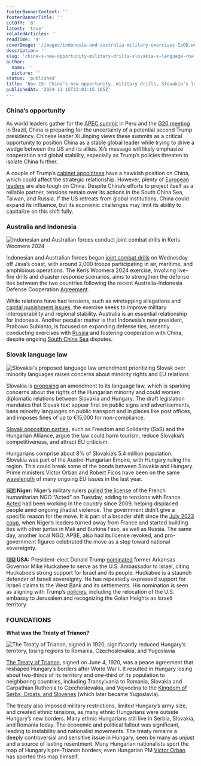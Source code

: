 ```yaml
---
footerBannerContent: ''
footerBannerTitle: ''
cutOff: '8'
latest: 'true'
relatedArticles: ''
readTime: '4'
coverImage: '/images/indonesia-and-australia-military-exercises-IzOD.webp'
description: ''
slug: 'china-s-new-opportunity-military-drills-slovakia-s-language-row'
author:
  name: ''
  picture: ''
status: 'published'
title: 'Nov 15: China’s new opportunity, military drills, Slovakia’s language row'
publishedAt: '2024-11-15T13:01:15.165Z'
---
```


### China’s opportunity

As world leaders gather for the [APEC summit](https://apecceosummit2024.com/) in Peru and the [G20 meeting](https://www.g20.org/en/) in Brazil, China is preparing for the uncertainty of a potential second Trump presidency. Chinese leader Xi Jinping views these summits as a critical opportunity to position China as a stable global leader while trying to drive a wedge between the US and its allies. Xi’s message will likely emphasize cooperation and global stability, especially as Trump’s policies threaten to isolate China further. 

A couple of Trump’s [cabinet appointees](https://www.aljazeera.com/news/2024/11/13/trump-signals-hard-line-on-china-with-hawkish-cabinet-picks) have a hawkish position on China, which could affect the strategic relationship. However, plenty of [European leaders](https://www.politico.eu/article/eu-commission-braces-tougher-relationship-china-trade-kaja-kallas/) are also tough on China. Despite China’s efforts to project itself as a reliable partner, tensions remain over its actions in the South China Sea, Taiwan, and Russia. If the US retreats from global institutions, China could expand its influence, but its economic challenges may limit its ability to capitalize on this shift fully. 

### Australia and Indonesia

![Indonesian and Australian forces conduct joint combat drills in Keris Woomera 2024](/images/indonesia-and-australia-military-exercises-M2Mj.webp)

Indonesian and Australian forces began [joint combat drills](https://apnews.com/article/indonesia-australia-joint-military-exercise-a65a21004a1ec821c5b2f61d2bb8154e) on Wednesday off Java’s coast, with around 2,000 troops participating in air, maritime, and amphibious operations. The Keris Woomera 2024 exercise, involving live-fire drills and disaster response scenarios, aims to strengthen the defense ties between the two countries following the recent Australia-Indonesia Defense Cooperation [Agreement](https://www.minister.defence.gov.au/media-releases/2024-08-29/australia-indonesia-defence-cooperation-agreement-signed#:~:text=Australia%20and%20Indonesia%20to%20operate,protections%20for%20our%20respective%20personnel.). 

While relations have had tensions, such as wiretapping allegations and [capital punishment issues](https://www.bbc.com/news/world-australia-32492182), the exercise seeks to improve military interoperability and regional stability. Australia is an essential relationship for Indonesia. Another peculiar matter is that Indonesia’s new president, Prabowo Subianto, is focused on expanding defense ties, recently conducting exercises with [Russia](https://www.dw.com/en/indonesia-and-russia-hold-first-joint-naval-exercises/a-70684385) and fostering cooperation with China, despite ongoing [South China Sea](https://www.reuters.com/world/asia-pacific/indonesia-says-it-has-no-overlapping-south-china-sea-claims-with-china-despite-2024-11-11/) disputes. 

### Slovak language law

![Slovakia's proposed language law amendment prioritizing Slovak over minority languages raises concerns about minority rights and EU relations](/images/slovakia-hungarian-riff-with-minority-rights-and-language-laws-Q4ND.webp)

Slovakia is [proposing](https://www.euronews.com/my-europe/2024/11/13/slovakias-draft-language-law-sparks-fears-over-rights-of-hungarian-minority) an amendment to its language law, which is sparking concerns about the rights of the Hungarian minority and could worsen diplomatic relations between Slovakia and Hungary. The draft legislation mandates that Slovak text appear first on public signs and advertisements, bans minority languages on public transport and in places like post offices, and imposes fines of up to €15,000 for non-compliance.

[Slovak opposition parties](https://www.politico.eu/article/slovakia-risk-beef-hungary-new-language-law/), such as Freedom and Solidarity (SaS) and the Hungarian Alliance, argue the law could harm tourism, reduce Slovakia’s competitiveness, and attract EU criticism.

Hungarians comprise about 8% of Slovakia’s 5.4 million population.  Slovakia was part of the Austro-Hungarian Empire, with Hungary ruling the region. This could break some of the bonds between Slovakia and Hungary. Prime ministers Victor Orban and Robert Ficos have been on the same [wavelength](https://balkaninsight.com/2024/01/15/fico-orban-meeting-in-budapest-courtesy-call-or-bromance/) of many ongoing EU issues in the last year.  

**🇳🇪 Niger:** Niger’s military rulers [pulled the license](https://www.france24.com/en/africa/20241113-niger-military-junta-bans-french-humanitarian-ngo-acted) of the French humanitarian NGO “Acted” on Tuesday, adding to tensions with France. [Acted](https://www.acted.org/en/) had been working in the country since 2009, helping displaced people amid ongoing jihadist violence. The government didn’t give a specific reason for the move. It is part of a broader shift since the [July 2023 coup](https://www.aljazeera.com/features/2024/7/26/a-year-after-nigers-coup-split-political-loyalties-test-family-ties), when Niger’s leaders turned away from France and started building ties with other juntas in Mali and Burkina Faso, as well as Russia. The same day, another local NGO, APBE, also had its license revoked, and pro-government figures celebrated the move as a step toward national sovereignty.

**🇺🇲 USA:** President-elect Donald Trump [nominated](https://edition.cnn.com/2024/11/12/politics/mike-huckabee-israel/index.html) former Arkansas Governor Mike Huckabee to serve as the U.S. Ambassador to Israel, citing Huckabee’s strong support for Israel and its people. Huckabee is a staunch defender of Israeli sovereignty. He has repeatedly expressed support for Israeli claims to the West Bank and its settlements. His nomination is seen as aligning with Trump’s [policies](https://edition.cnn.com/2024/11/06/middleeast/trump-middle-east-iran-israel-saudi-gulf-mime-intl/index.html), including the relocation of the U.S. embassy to Jerusalem and recognizing the Golan Heights as Israeli territory. 

### FOUNDATIONS

**What was the Treaty of Trianon?**

![The Treaty of Trianon, signed in 1920, significantly reduced Hungary’s territory, losing regions to Romania, Czechoslovakia, and Yugoslavia](/images/treaty-of-trianon-MwMz.webp)

[The Treaty of Trianon](https://www.rferl.org/a/hungary-treaty-trianon-orban-nations-land-/32911155.html), signed on June 4, 1920, was a peace agreement that reshaped Hungary’s borders after World War I. It resulted in Hungary losing about two-thirds of its territory and one-third of its population to neighboring countries, including Transylvania to Romania, Slovakia and Carpathian Ruthenia to Czechoslovakia, and Vojvodina to the [Kingdom of Serbs, Croats, and Slovenes](https://www.britannica.com/place/Kingdom-of-Serbs-Croats-and-Slovenes) (which later became Yugoslavia). 

The treaty also imposed military restrictions, limited Hungary’s army size, and created ethnic tensions, as many ethnic Hungarians were outside Hungary’s new borders. Many ethnic Hungarians still live in Serbia, Slovakia, and Romania today. The economic and political fallout was significant, leading to instability and nationalist movements. The treaty remains a deeply controversial and sensitive issue in Hungary, seen by many as unjust and a source of lasting resentment. Many Hungarian nationalists sport the map of Hungary’s pre-Trianon borders; even Hungarian PM [Victor Orban](https://www.euronews.com/2020/05/08/viktor-orban-provokes-neighbours-with-historical-map-of-hungary-thecube) has sported this map himself. 
